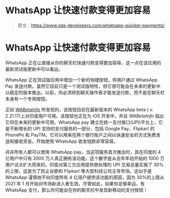 # WhatsApp 让快速付款变得更加容易

> 原文：<https://www.xda-developers.com/whatsapp-quicker-payments/>

# WhatsApp 让快速付款变得更加容易

WhatsApp 正在让直接从你的聊天栏快速付款变得更加容易，这一点在该应用的最新测试版更新中可以看出。

WhatsApp 正在测试版应用中增加一个新的快捷按钮，供用户通过 WhatsApp Pay 发送付款。虽然它目前只是一个测试版特性，但它很可能会在未来的更新中以稳定的版本推出。以前，你必须转到聊天操作表才能发送付款，而不是在聊天栏本身有一个专用按钮。

正如 [*WABetaInfo*](https://wabetainfo.com/whatsapp-for-android-is-introducing-a-payment-chat-shortcut/) 所发现的，该按钮目前在最新版本的 WhatsApp beta ( v. 2.21.17)上对印度用户可用。该按钮也正在为 iOS 开发中，并且 *WABetaInfo* 指出它将在未来的更新中可用。WhatsApp pay 建立在统一支付接口(UPI)平台上，它是不断增长的 UPI 支持的支付服务的一部分，包括 Google Pay、Flipkart 的 PhonePe 和 PayTM。它可以用来在两个银行账户之间以快速安全的方式免费发送和接收资金。开始使用 WhatsApp 收发钱款非常容易。

并非所有人都可以使用 WhatsApp pay，当这项服务首次推出时，其在印度的 4 亿用户中只有 2000 万人真正拥有该功能。这个数字是从去年年初开始的 1000 万用户试点扩大而来的。印度对第三方应用提供商处理的 UPI 交易总量实施了 30%的上限，这是为了防止谷歌和 Flipkart 等大型科技公司主导市场。这似乎是 WhatsApp 谨慎地不向印度所有 4 亿用户提供该功能的原因，因为 30%的上限从 2021 年 1 月开始对市场新进入者生效。尽管如此，如果你足够幸运，有 WhatsApp 支付，那么你可能会在你的聊天栏中发现新移动的支付按钮！